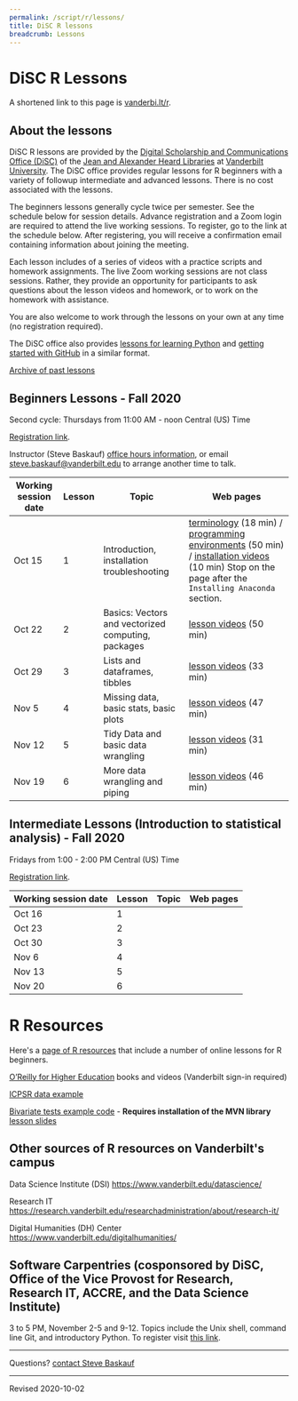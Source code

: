 ```yaml
---
permalink: /script/r/lessons/
title: DiSC R lessons
breadcrumb: Lessons
---
```


# DiSC R Lessons

A shortened link to this page is [vanderbi.lt/r](http://vanderbi.lt/r).

## About the lessons

DiSC R lessons are provided by the [Digital Scholarship and Communications Office (DiSC)](https://www.library.vanderbilt.edu/scholarly/) of the [Jean and Alexander Heard Libraries](https://www.library.vanderbilt.edu/) at [Vanderbilt University](https://www.vanderbilt.edu/).  The DiSC office provides regular lessons for R beginners with a variety of followup intermediate and advanced lessons.  There is no cost associated with the lessons.

The beginners lessons generally cycle twice per semester.  See the schedule below for session details.  Advance registration and a Zoom login are required to attend the live working sessions. To register, go to the link at the schedule below. After registering, you will receive a confirmation email containing information about joining the meeting.

Each lesson includes of a series of videos with a practice scripts and homework assignments. The live Zoom working sessions are not class sessions. Rather, they provide an opportunity for participants to ask questions about the lesson videos and homework, or to work on the homework with assistance. 

You are also welcome to work through the lessons on your own at any time (no registration required).

The DiSC office also provides [lessons for learning Python](http://vanderbi.lt/py) and [getting started with GitHub](http://vanderbi.lt/github) in a similar format.

[Archive of past lessons](../archive/)


## Beginners Lessons - Fall 2020

Second cycle: Thursdays from 11:00 AM - noon Central (US) Time

[Registration link](https://vanderbilt.zoom.us/meeting/register/tJYodOqoqDwiH9JZ09_9-U2u8qyt75Am5Uwc). 

Instructor (Steve Baskauf) [office hours information](https://www.library.vanderbilt.edu/disc/officehours), or email [steve.baskauf@vanderbilt.edu](mailto:steve.baskauf@vanderbilt.edu) to arrange another time to talk.

| Working session date | Lesson | Topic | Web pages |
|---|---|---|---|
| Oct 15 | 1 | Introduction, installation troubleshooting | [terminology](../../codegraf/001/) (18 min) / [programming environments](../../codegraf/002/) (50 min) / [installation videos](../../codegraf/003/) (10 min) Stop on the page after the `Installing Anaconda` section. |
| Oct 22 | 2 | Basics: Vectors and vectorized computing, packages | [lesson videos](../../codegraf/011/) (50 min) |
| Oct 29 | 3 | Lists and dataframes, tibbles | [lesson videos](../../codegraf/012/) (33 min) |
| Nov 5 | 4 | Missing data, basic stats, basic plots | [lesson videos](../../codegraf/013/) (47 min) |
| Nov 12 | 5 | Tidy Data and basic data wrangling | [lesson videos](../../codegraf/014a/) (31 min) |
| Nov 19 | 6 | More data wrangling and piping | [lesson videos](../../codegraf/014b/) (46 min)  |


## Intermediate Lessons (Introduction to statistical analysis) - Fall 2020

Fridays from 1:00 - 2:00 PM Central (US) Time

[Registration link](https://vanderbilt.zoom.us/meeting/register/tJAocOGhqjMrG9BuggcFEOjf8HnLBqyaVn3Q). 

| Working session date | Lesson | Topic | Web pages |
|---|---|---|---|
| Oct 16 | 1 |  |  |
| Oct 23 | 2 |  |  |
| Oct 30 | 3 |  |  |
| Nov 6 | 4 |  |  |
| Nov 13 | 5 |  |  |
| Nov 20 | 6 |  |  |

# R Resources

Here's a [page of R resources](../) that include a number of online lessons for R beginners.

[O’Reilly for Higher Education](http://www.library.vanderbilt.edu/eres?id=1676) books and videos (Vanderbilt sign-in required)

[ICPSR data example](../nlsaah/)

[Bivariate tests example code](https://github.com/HeardLibrary/digital-scholarship/blob/master/code/r/bivariate_tests_assumptions.R) - **Requires installation of the MVN library** [lesson slides](../presentations/bivariate-analysis.pdf)

## Other sources of R resources on Vanderbilt's campus

Data Science Institute (DSI) <https://www.vanderbilt.edu/datascience/>

Research IT <https://research.vanderbilt.edu/researchadministration/about/research-it/>

Digital Humanities (DH) Center <https://www.vanderbilt.edu/digitalhumanities/>

## Software Carpentries (cosponsored by DiSC, Office of the Vice Provost for Research, Research IT, ACCRE, and the Data Science Institute)

3 to 5 PM, November 2-5 and 9-12. Topics include the Unix shell, command line Git, and introductory Python. To register visit [this link](https://www.eventbrite.com/e/fall-2020-software-carpentries-tickets-122735971595).

--------------------

Questions? [contact Steve Baskauf](mailto:steve.baskauf@vanderbilt.edu)

----
Revised 2020-10-02
